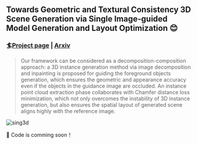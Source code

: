 ## Towards Geometric and Textural Consistency 3D Scene Generation via Single Image-guided Model Generation and Layout Optimization 😊

### 🏄‍[Project page](https://xdlbw.github.io/sing3d/)  |  [Arxiv]()

> Our framework can be considered as a decomposition-composition approach: a 3D instance generation method via image decomposition and inpainting is proposed for guiding the foreground objects generation, which ensures the geometric and appearance accuracy even if the objects in the guidance image are occluded. An instance point cloud extraction phase collaborates with Chamfer distance loss minimization, which not only overcomes the instability of 3D instance generation, but also ensures the spatial layout of generated scene aligns highly with the reference image.

![sing3d](https://cdn.jsdelivr.net/gh/xdlbw/Home-of-pictures@master/D:%5CPicGo%5CImage202507181945761.png)

💪 Code is comming soon！
